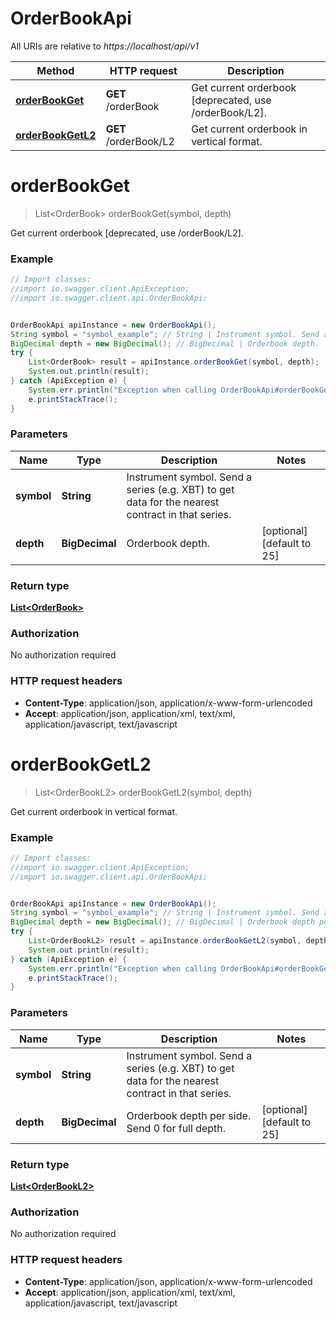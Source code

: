 # OrderBookApi

All URIs are relative to *https://localhost/api/v1*

Method | HTTP request | Description
------------- | ------------- | -------------
[**orderBookGet**](OrderBookApi.md#orderBookGet) | **GET** /orderBook | Get current orderbook [deprecated, use /orderBook/L2].
[**orderBookGetL2**](OrderBookApi.md#orderBookGetL2) | **GET** /orderBook/L2 | Get current orderbook in vertical format.


<a name="orderBookGet"></a>
# **orderBookGet**
> List&lt;OrderBook&gt; orderBookGet(symbol, depth)

Get current orderbook [deprecated, use /orderBook/L2].

### Example
```java
// Import classes:
//import io.swagger.client.ApiException;
//import io.swagger.client.api.OrderBookApi;


OrderBookApi apiInstance = new OrderBookApi();
String symbol = "symbol_example"; // String | Instrument symbol. Send a series (e.g. XBT) to get data for the nearest contract in that series.
BigDecimal depth = new BigDecimal(); // BigDecimal | Orderbook depth.
try {
    List<OrderBook> result = apiInstance.orderBookGet(symbol, depth);
    System.out.println(result);
} catch (ApiException e) {
    System.err.println("Exception when calling OrderBookApi#orderBookGet");
    e.printStackTrace();
}
```

### Parameters

Name | Type | Description  | Notes
------------- | ------------- | ------------- | -------------
 **symbol** | **String**| Instrument symbol. Send a series (e.g. XBT) to get data for the nearest contract in that series. |
 **depth** | **BigDecimal**| Orderbook depth. | [optional] [default to 25]

### Return type

[**List&lt;OrderBook&gt;**](OrderBook.md)

### Authorization

No authorization required

### HTTP request headers

 - **Content-Type**: application/json, application/x-www-form-urlencoded
 - **Accept**: application/json, application/xml, text/xml, application/javascript, text/javascript

<a name="orderBookGetL2"></a>
# **orderBookGetL2**
> List&lt;OrderBookL2&gt; orderBookGetL2(symbol, depth)

Get current orderbook in vertical format.

### Example
```java
// Import classes:
//import io.swagger.client.ApiException;
//import io.swagger.client.api.OrderBookApi;


OrderBookApi apiInstance = new OrderBookApi();
String symbol = "symbol_example"; // String | Instrument symbol. Send a series (e.g. XBT) to get data for the nearest contract in that series.
BigDecimal depth = new BigDecimal(); // BigDecimal | Orderbook depth per side. Send 0 for full depth.
try {
    List<OrderBookL2> result = apiInstance.orderBookGetL2(symbol, depth);
    System.out.println(result);
} catch (ApiException e) {
    System.err.println("Exception when calling OrderBookApi#orderBookGetL2");
    e.printStackTrace();
}
```

### Parameters

Name | Type | Description  | Notes
------------- | ------------- | ------------- | -------------
 **symbol** | **String**| Instrument symbol. Send a series (e.g. XBT) to get data for the nearest contract in that series. |
 **depth** | **BigDecimal**| Orderbook depth per side. Send 0 for full depth. | [optional] [default to 25]

### Return type

[**List&lt;OrderBookL2&gt;**](OrderBookL2.md)

### Authorization

No authorization required

### HTTP request headers

 - **Content-Type**: application/json, application/x-www-form-urlencoded
 - **Accept**: application/json, application/xml, text/xml, application/javascript, text/javascript

